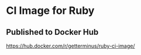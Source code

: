 # CI Image for Ruby

## Published to Docker Hub

https://hub.docker.com/r/getterminus/ruby-ci-image/

